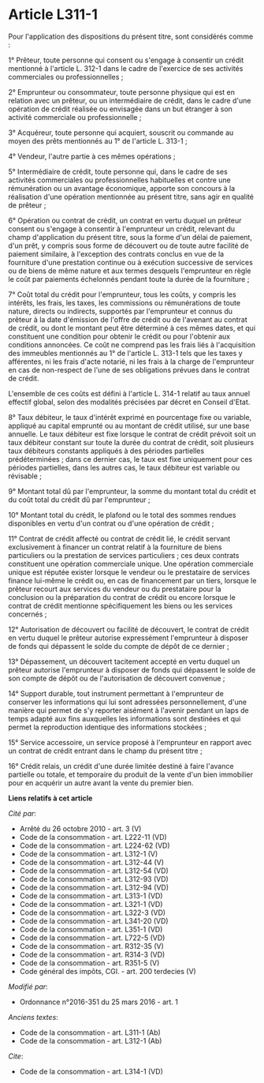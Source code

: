 # Article L311-1

Pour l'application des dispositions du présent titre, sont considérés comme : 

1° Prêteur, toute personne qui consent ou s'engage à consentir un crédit mentionné à l'article L. 312-1 dans le cadre de
l'exercice de ses activités commerciales ou professionnelles ; 

2° Emprunteur ou consommateur, toute personne physique qui est en relation avec un prêteur, ou un intermédiaire de crédit,
dans le cadre d'une opération de crédit réalisée ou envisagée dans un but étranger à son activité commerciale ou
professionnelle ; 

3° Acquéreur, toute personne qui acquiert, souscrit ou commande au moyen des prêts mentionnés au 1° de l'article L. 313-1 ; 

4° Vendeur, l'autre partie à ces mêmes opérations ; 

5° Intermédiaire de crédit, toute personne qui, dans le cadre de ses activités commerciales ou professionnelles habituelles
et contre une rémunération ou un avantage économique, apporte son concours à la réalisation d'une opération mentionnée au
présent titre, sans agir en qualité de prêteur ; 

6° Opération ou contrat de crédit, un contrat en vertu duquel un prêteur consent ou s'engage à consentir à l'emprunteur un
crédit, relevant du champ d'application du présent titre, sous la forme d'un délai de paiement, d'un prêt, y compris sous
forme de découvert ou de toute autre facilité de paiement similaire, à l'exception des contrats conclus en vue de la
fourniture d'une prestation continue ou à exécution successive de services ou de biens de même nature et aux termes desquels
l'emprunteur en règle le coût par paiements échelonnés pendant toute la durée de la fourniture ; 

7° Coût total du crédit pour l'emprunteur, tous les coûts, y compris les intérêts, les frais, les taxes, les commissions ou
rémunérations de toute nature, directs ou indirects, supportés par l'emprunteur et connus du prêteur à la date d'émission de
l'offre de crédit ou de l'avenant au contrat de crédit, ou dont le montant peut être déterminé à ces mêmes dates, et qui
constituent une condition pour obtenir le crédit ou pour l'obtenir aux conditions annoncées. Ce coût ne comprend pas les
frais liés à l'acquisition des immeubles mentionnés au 1° de l'article L. 313-1 tels que les taxes y afférentes, ni les frais
d'acte notarié, ni les frais à la charge de l'emprunteur en cas de non-respect de l'une de ses obligations prévues dans le
contrat de crédit. 

L'ensemble de ces coûts est défini à l'article L. 314-1 relatif au taux annuel effectif global, selon des modalités précisées
par décret en Conseil d'Etat. 

8° Taux débiteur, le taux d'intérêt exprimé en pourcentage fixe ou variable, appliqué au capital emprunté ou au montant de
crédit utilisé, sur une base annuelle. Le taux débiteur est fixe lorsque le contrat de crédit prévoit soit un taux débiteur
constant sur toute la durée du contrat de crédit, soit plusieurs taux débiteurs constants appliqués à des périodes partielles
prédéterminées ; dans ce dernier cas, le taux est fixe uniquement pour ces périodes partielles, dans les autres cas, le taux
débiteur est variable ou révisable ; 

9° Montant total dû par l'emprunteur, la somme du montant total du crédit et du coût total du crédit dû par l'emprunteur ; 

10° Montant total du crédit, le plafond ou le total des sommes rendues disponibles en vertu d'un contrat ou d'une opération
de crédit ; 

11° Contrat de crédit affecté ou contrat de crédit lié, le crédit servant exclusivement à financer un contrat relatif à la
fourniture de biens particuliers ou la prestation de services particuliers ; ces deux contrats constituent une opération
commerciale unique. Une opération commerciale unique est réputée exister lorsque le vendeur ou le prestataire de services
finance lui-même le crédit ou, en cas de financement par un tiers, lorsque le prêteur recourt aux services du vendeur ou du
prestataire pour la conclusion ou la préparation du contrat de crédit ou encore lorsque le contrat de crédit mentionne
spécifiquement les biens ou les services concernés ; 

12° Autorisation de découvert ou facilité de découvert, le contrat de crédit en vertu duquel le prêteur autorise expressément
l'emprunteur à disposer de fonds qui dépassent le solde du compte de dépôt de ce dernier ; 

13° Dépassement, un découvert tacitement accepté en vertu duquel un prêteur autorise l'emprunteur à disposer de fonds qui
dépassent le solde de son compte de dépôt ou de l'autorisation de découvert convenue ; 

14° Support durable, tout instrument permettant à l'emprunteur de conserver les informations qui lui sont adressées
personnellement, d'une manière qui permet de s'y reporter aisément à l'avenir pendant un laps de temps adapté aux fins
auxquelles les informations sont destinées et qui permet la reproduction identique des informations stockées ; 

15° Service accessoire, un service proposé à l'emprunteur en rapport avec un contrat de crédit entrant dans le champ du
présent titre ; 

16° Crédit relais, un crédit d'une durée limitée destiné à faire l'avance partielle ou totale, et temporaire du produit de la
vente d'un bien immobilier pour en acquérir un autre avant la vente du premier bien.

**Liens relatifs à cet article**

_Cité par_:

  - Arrêté du 26 octobre 2010 - art. 3 (V)
  - Code de la consommation - art. L222-11 (VD)
  - Code de la consommation - art. L224-62 (VD)
  - Code de la consommation - art. L312-1 (V)
  - Code de la consommation - art. L312-44 (V)
  - Code de la consommation - art. L312-54 (VD)
  - Code de la consommation - art. L312-93 (VD)
  - Code de la consommation - art. L312-94 (VD)
  - Code de la consommation - art. L313-1 (VD)
  - Code de la consommation - art. L321-1 (VD)
  - Code de la consommation - art. L322-3 (VD)
  - Code de la consommation - art. L341-20 (VD)
  - Code de la consommation - art. L351-1 (VD)
  - Code de la consommation - art. L722-5 (VD)
  - Code de la consommation - art. R312-35 (V)
  - Code de la consommation - art. R314-3 (VD)
  - Code de la consommation - art. R351-5 (V)
  - Code général des impôts, CGI. - art. 200 terdecies (V)

_Modifié par_:

  - Ordonnance n°2016-351 du 25 mars 2016 - art. 1

_Anciens textes_:

  - Code de la consommation - art. L311-1 (Ab)
  - Code de la consommation - art. L312-1 (Ab)

_Cite_:

  - Code de la consommation - art. L314-1 (VD)
